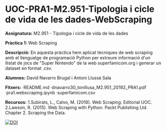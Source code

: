 # UOC-PRA1-M2.951-Tipologia i cicle de vida de les dades-WebScraping

**Assignatura:** M2.951 - Tipologia i cicle de vida de les dades

**Pràctica 1:** Web Scraping

**Descripció:** En aquesta pràctica hem aplicat tècniques de web scraping amb el llenguatge de programació Python per extreure informació d'un llistat de jocs de "Super Nintendo" de la web superfamicom.org i generar un dataset en format .csv.

**Alumnes:** David Navarro Brugal i Antoni Llussà Sala

**Fitxers:** 
·README.md
·dnavarro30_tonillusa_M2.951_20192_PRA1.pdf
·pra1.webscraping.ipynb
·superfamicom.csv

**Recursos:** 
1.Subirats, L., Calvo, M. (2018). Web Scraping. Editorial UOC.
2.Lawson, R. (2015). Web Scraping with Python. Packt Publishing Ltd. Chapter 2. Scraping the Data.


<a href="https://doi.org/10.5281/zenodo.3746888"><img src="https://zenodo.org/badge/DOI/10.5281/zenodo.3746888.svg" alt="DOI"></a>

